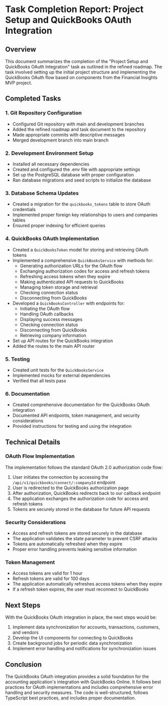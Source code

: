 # Task Completion Report: Project Setup and QuickBooks OAuth Integration

## Overview

This document summarizes the completion of the "Project Setup and QuickBooks OAuth Integration" task as outlined in the refined roadmap. The task involved setting up the initial project structure and implementing the QuickBooks OAuth flow based on components from the Financial Insights MVP project.

## Completed Tasks

### 1. Git Repository Configuration
- Configured Git repository with main and development branches
- Added the refined roadmap and task document to the repository
- Made appropriate commits with descriptive messages
- Merged development branch into main branch

### 2. Development Environment Setup
- Installed all necessary dependencies
- Created and configured the .env file with appropriate settings
- Set up the PostgreSQL database with proper configuration
- Ran database migrations and seed scripts to initialize the database

### 3. Database Schema Updates
- Created a migration for the `quickbooks_tokens` table to store OAuth credentials
- Implemented proper foreign key relationships to users and companies tables
- Ensured proper indexing for efficient queries

### 4. QuickBooks OAuth Implementation
- Created a `QuickBooksToken` model for storing and retrieving OAuth tokens
- Implemented a comprehensive `QuickBooksService` with methods for:
  - Generating authorization URLs for the OAuth flow
  - Exchanging authorization codes for access and refresh tokens
  - Refreshing access tokens when they expire
  - Making authenticated API requests to QuickBooks
  - Managing token storage and retrieval
  - Checking connection status
  - Disconnecting from QuickBooks
- Developed a `QuickBooksController` with endpoints for:
  - Initiating the OAuth flow
  - Handling OAuth callbacks
  - Displaying success messages
  - Checking connection status
  - Disconnecting from QuickBooks
  - Retrieving company information
- Set up API routes for the QuickBooks integration
- Added the routes to the main API router

### 5. Testing
- Created unit tests for the `QuickBooksService`
- Implemented mocks for external dependencies
- Verified that all tests pass

### 6. Documentation
- Created comprehensive documentation for the QuickBooks OAuth integration
- Documented API endpoints, token management, and security considerations
- Provided instructions for testing and using the integration

## Technical Details

### OAuth Flow Implementation
The implementation follows the standard OAuth 2.0 authorization code flow:
1. User initiates the connection by accessing the `/api/v1/quickbooks/connect/:companyId` endpoint
2. User is redirected to the QuickBooks authorization page
3. After authorization, QuickBooks redirects back to our callback endpoint
4. The application exchanges the authorization code for access and refresh tokens
5. Tokens are securely stored in the database for future API requests

### Security Considerations
- Access and refresh tokens are stored securely in the database
- The application validates the state parameter to prevent CSRF attacks
- Tokens are automatically refreshed when they expire
- Proper error handling prevents leaking sensitive information

### Token Management
- Access tokens are valid for 1 hour
- Refresh tokens are valid for 100 days
- The application automatically refreshes access tokens when they expire
- If a refresh token expires, the user must reconnect to QuickBooks

## Next Steps

With the QuickBooks OAuth integration in place, the next steps would be:
1. Implement data synchronization for accounts, transactions, customers, and vendors
2. Develop the UI components for connecting to QuickBooks
3. Create background jobs for periodic data synchronization
4. Implement error handling and notifications for synchronization issues

## Conclusion

The QuickBooks OAuth integration provides a solid foundation for the accounting application's integration with QuickBooks Online. It follows best practices for OAuth implementations and includes comprehensive error handling and security measures. The code is well-structured, follows TypeScript best practices, and includes proper documentation.
